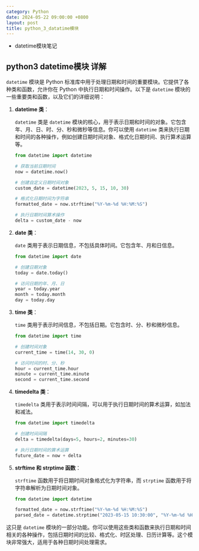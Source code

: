 ```yaml
---
category: Python
date: 2024-05-22 09:00:00 +0800
layout: post
title: python_3_datatime模块
---
```


+ datetime模块笔记

## python3 datetime模块 详解

`datetime` 模块是 Python 标准库中用于处理日期和时间的重要模块。它提供了各种类和函数，允许你在 Python 中执行日期和时间操作。以下是 `datetime` 模块的一些重要类和函数，以及它们的详细说明：

1. **datetime 类**：

   `datetime` 类是 `datetime` 模块的核心，用于表示日期和时间的对象。它包含年、月、日、时、分、秒和微秒等信息。你可以使用 `datetime` 类来执行日期和时间的各种操作，例如创建日期时间对象、格式化日期时间、执行算术运算等。

   ```python
   from datetime import datetime

   # 获取当前日期时间
   now = datetime.now()

   # 创建自定义日期时间对象
   custom_date = datetime(2023, 5, 15, 10, 30)

   # 格式化日期时间为字符串
   formatted_date = now.strftime("%Y-%m-%d %H:%M:%S")

   # 执行日期时间算术操作
   delta = custom_date - now
   ```

2. **date 类**：

   `date` 类用于表示日期信息，不包括具体时间。它包含年、月和日信息。

   ```python
   from datetime import date

   # 创建日期对象
   today = date.today()

   # 访问日期的年、月、日
   year = today.year
   month = today.month
   day = today.day
   ```

3. **time 类**：

   `time` 类用于表示时间信息，不包括日期。它包含时、分、秒和微秒信息。

   ```python
   from datetime import time

   # 创建时间对象
   current_time = time(14, 30, 0)

   # 访问时间的时、分、秒
   hour = current_time.hour
   minute = current_time.minute
   second = current_time.second
   ```

4. **timedelta 类**：

   `timedelta` 类用于表示时间间隔，可以用于执行日期时间的算术运算，如加法和减法。

   ```python
   from datetime import timedelta

   # 创建时间间隔
   delta = timedelta(days=5, hours=2, minutes=30)

   # 执行日期时间的算术运算
   future_date = now + delta
   ```

5. **strftime 和 strptime 函数**：

   `strftime` 函数用于将日期时间对象格式化为字符串，而 `strptime` 函数用于将字符串解析为日期时间对象。

   ```python
   from datetime import datetime

   formatted_date = now.strftime("%Y-%m-%d %H:%M:%S")
   parsed_date = datetime.strptime("2023-05-15 10:30:00", "%Y-%m-%d %H:%M:%S")
   ```

这只是 `datetime` 模块的一部分功能。你可以使用这些类和函数来执行日期和时间相关的各种操作，包括日期时间的比较、格式化、时区处理、日历计算等。这个模块非常强大，适用于各种日期时间处理需求。
